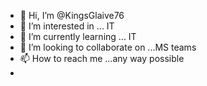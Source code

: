 - 👋 Hi, I’m @KingsGlaive76
- 👀 I’m interested in ... IT
- 🌱 I’m currently learning ... IT
- 💞️ I’m looking to collaborate on ...MS teams
- 📫 How to reach me ...any way possible
- 

<!---
KingsGlaive76/KingsGlaive76 is a ✨ special ✨ repository because its `README.md` (this file) appears on your GitHub profile.
You can click the Preview link to take a look at your changes.
--->
